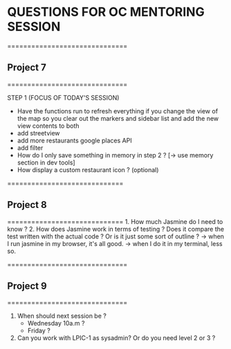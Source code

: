 # QUESTIONS FOR OC MENTORING SESSION 

==============================
## Project 7
==============================

STEP 1 (FOCUS OF TODAY'S SESSION)

 - Have the functions run to refresh everything if you change the view of the map 
 so you clear out the markers and sidebar list and add the new view contents to both
 - add streetview
 - add more restaurants google places API 
 - add filter
 - How do I only save something in memory in step 2 ? [-> use memory section in dev tools]
 - How display a custom restaurant icon ? (optional)

=============================
## Project 8
=============================
	1. How much Jasmine do I need to know ?
	2. How does Jasmine work in terms of testing ? 
	Does it compare the test written with the actual code ? Or is
	it just some sort of outline ?
	-> when I run jasmine in my browser, it's all good.
	-> when I do it in my terminal, less so.


==============================
## Project 9
==============================
1. When should next session be ?
	* Wednesday 10a.m ?
	* Friday ?
2. Can you work with LPIC-1 as sysadmin?
Or do you need level 2 or 3 ?
